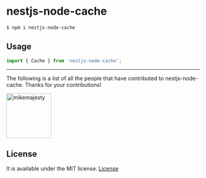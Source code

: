 # nestjs-node-cache

```bash
$ npm i nestjs-node-cache
```

## Usage

```ts
import { Cache } from 'nestjs-node-cache';

```

---

The following is a list of all the people that have contributed to nestjs-node-cache. Thanks for your contributions!

[<img alt="mikemajesty" src="https://avatars1.githubusercontent.com/u/11630212?s=460&v=4&s=117" width="117">](https://github.com/mikemajesty)

## License

It is available under the MIT license.
[License](https://opensource.org/licenses/mit-license.php)
